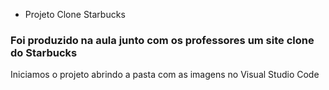 * Projeto Clone Starbucks

### Foi produzido na aula junto com os professores um site clone do Starbucks

Iniciamos o projeto abrindo a pasta com as imagens no Visual Studio Code 
